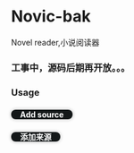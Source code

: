 # Novic-bak
Novel reader,小说阅读器
### 工事中，源码后期再开放。。。
### Usage

<a href="https://iosreader.eu.org/add-source-list/?url=https://raw.githubusercontent.com/Uyukisan/novic-sources/main/public" style="text-decoration: none; border: none; padding: 0px 16px;color: white;background-color: rgb(20, 24, 25); cursor: pointer;border-radius: 8px; font-weight: bold; text-align: center;width: 100px;height: 28px;line-height: 28px;box-shadow: 0px 0px 6px rgba(0, 0, 0, 0.3); " target="_blank">Add source </a>

<a href="https://iosreader.eu.org/add-source-list/?url=https://ghproxy.com/https://raw.githubusercontent.com/Uyukisan/novic-sources/main/public" style="text-decoration: none; border: none; padding: 0px 16px;color: white;background-color: rgb(20, 24, 25); cursor: pointer;border-radius: 8px; font-weight: bold; text-align: center;width: 100px;height: 24px;line-height: 24px;box-shadow: 0px 0px 6px rgba(0, 0, 0, 0.3); " target="_blank">添加来源</a>

